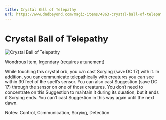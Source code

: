 ```yaml
---
title: Crystal Ball of Telepathy
url: https://www.dndbeyond.com/magic-items/4863-crystal-ball-of-telepathy
---
```


# Crystal Ball of Telepathy

![Crystal Ball of Telepathy](crystal-ball-of-telepathy.png)

Wondrous Item, legendary (requires attunement)

While touching this crystal orb, you can cast Scrying (save DC 17) with it. In addition, you can communicate telepathically with creatures you can see within 30 feet of the spell’s sensor. You can also cast Suggestion (save DC 17) through the sensor on one of those creatures. You don’t need to concentrate on this Suggestion to maintain it during its duration, but it ends if Scrying ends. You can’t cast Suggestion in this way again until the next dawn.

Notes: Control, Communication, Scrying, Detection